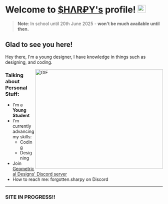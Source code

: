 # Welcome to [$HΛR₽Y's](https://github.com/forgottensharpy) profile! <a href="#"><img src="https://media.giphy.com/media/hvRJCLFzcasrR4ia7z/giphy.gif" width="25px"></a>

> **Note**: In school until 20th June 2025 - **won't be much available until then.**


## Glad to see you here!
Hey there, I'm a young designer, I have knowledge in things such as designing, and coding.


<img align="right" alt="GIF" src="https://media.giphy.com/media/IThjAlJnD9WNO/giphy.gif" width="408" height="318" />


### Talking about Personal Stuff:

- I'm a **Young Student**
- I'm currently advancing my skills:
  - Coding
  - Designing
- Join [Geometrical Designs' Discord server](https://discord.gg/E4MzxSZZGn)
- How to reach me: forgotten.sharpy on Discord

---
### SITE IN PROGRESS!!

